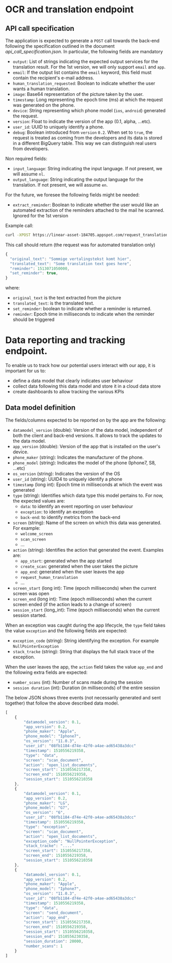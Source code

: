 # OCR and translation endpoint

## API call specification
The application is expected to generate a `POST` call towards the back-end following the specification outlined in the document _api_call_specification.json_. In particular, the following fields are mandatory

 - `output`: List of strings indicating the expected output services for the translation result. For the 1st version, we will only support `email` and `app`.
 - `email`: If the output list contains the `email` keyword, this field must contain the recipient's e-mail address.
 - `human_translation_requested`: Boolean to indicate whether the user wants a human translation.
 - `image`: Base64 representation of the picture taken by the user.
 - `timestamp`: Long representing the epoch time (ms) at which the request was generated on the phone.
 - `device`: String representing which phone model (`ios`, `android`) generated the request.
 - `version`: Float to indicate the version of the app (0.1, alpha, ...etc).
 - `user_id`: UUID to uniquely identify a phone.
 - `debug`: Boolean introduced from `version` `0.2`. When set to `true`, the request is treated as coming from the developers and its data is stored in a different BigQuery table. This way we can distinguish real users from developers.

Non required fields:
 - `input_language`: String indicating the input language. If not present, we will assume `nl`.
 - `output_language`: String indicating the output language for the translation. If not present, we will assume `en`.

For the future, we foresee the following fields might be needed:
 - `extract_reminder`: Boolean to indicate whether the user would like an automated extraction of the reminders attached to the mail he scanned. Ignored for the 1st version

Example call:
```bash
curl -XPOST https://linear-asset-184705.appspot.com/request_translation -H "Content-Type: text/json" --data-binary "@fixture/test_request.json"
```

This call should return (the request was for automated translation only)
```javascript
{
  "original_text": "Sommige vertalingstekst komt hier",
  "translated_text": "Some translation text goes here",
  "reminder": 1513071050000,
  "set_reminder": true,
}
```
where:

  - `original_text` is the text extracted from the picture
  - `translated_text`: is the translated text.
  - `set_reminder`: boolean to indicate whether a reminder is returned.
  - `reminder`: Epoch time in milliseconds to indicate when the reminder should be triggered

# Data reporting and tracking endpoint.
To enable us to track how our potential users interact with our app, it is important for us to:
  - define a data model that clearly indicates user behaviour
  - collect data following this data model and store it in a cloud data store
  - create dashboards to allow tracking the various KPIs

## Data model definition
The fields/columns expected to be reported on by the app are the following:
  - `datamodel_version` (double): Version of the data model, independent of both the client and back-end versions. It allows to track the updates to the data model.
  - `app_version` (double): Version of the app that is installed on the user's device.
  - `phone_maker` (string): Indicates the manufacturer of the phone.
  - `phone_model` (string): Indicates the model of the phone (Iphone7, S8, ...etc)
  - `os_version` (string): Indicates the version of the OS
  - `user_id` (string): UUID4 to uniquely identify a phone
  - `timestamp` (long int): Epoch time in milliseconds at which the event was generated
  - `type` (string): Identifies which data type this model pertains to. For now, the expected values are:
    - `data`: to identify an event reporting on user behaviour
    - `exception`: to identify an exception
    - `back-end`: to identify metrics from the back-end
  - `screen` (string): Name of the screen on which this data was generated. For example:
    - `welcome_screen`
    - `scan_screen`
    - ...
  - `action` (string): Identifies the action that generated the event. Examples are:
    - `app_start`: generated when the app started
    - `create_scan`: generated when the user takes the picture
    - `app_end`: generated when the user leaves the app
    - `request_human_translation`
    - ...
  - `screen_start` (long int): Time (epoch milliseconds) when the current screen was open
  - `screen_end` (long int): Time (epoch milliseconds) when the current screen ended (if the action leads to a change of screen)
  -  `session_start` (long_int): Time (epoch milliseconds) when the current session started.

When an exception was caught during the app lifecycle, the `type` field takes the value `exception` and the following fields are expected:

  - `exception_code` (string): String identifying the exception. For example `NullPointerException`
  - `stack_tracke` (string): String that displays the full stack trace of the exception.

When the user leaves the app, the `action` field takes the value `app_end` and the following extra fields are expected:

  - `number_scans` (int): Number of scans made during the session
  - `session duration` (int): Duration (in milliseconds) of the entire session

The below JSON shows three events (not necessarily generated and sent together) that follow the above described data model.

```javascript
[
    {
        "datamodel_version": 0.1,
        "app_version": 0.2,
        "phone_maker": "Apple",
        "phone_model": "Iphone7",
        "os_version": "11.0.3",
        "user_id": "08fb1184-d74e-42f0-a4ae-ad65438a3dcc"
        "timestamp": 1510556219358,
        "type": "data",
        "screen": "scan_document",
        "action": "open_list_documents",
        "screen_start": 1510556217358,
        "screen_end": 1510556219358,
        "session_start": 1510556210358
    },
    {
        "datamodel_version": 0.1,
        "app_version": 0.2,
        "phone_maker": "LG",
        "phone_model": "G7",
        "os_version": "6",
        "user_id": "08fb1184-d74e-42f0-a4ae-ad65438a3dcc"
        "timestamp": 1510556219358,
        "type": "exception",
        "screen": "scan_document",
        "action": "open_list_documents",
        "exception_code": "NullPointerException",
        "stack_tracke": "...."
        "screen_start": 1510556217358,
        "screen_end": 1510556219358,
        "session_start": 1510556210358
    },
    {
        "datamodel_version": 0.1,
        "app_version": 0.2,
        "phone_maker": "Apple",
        "phone_model": "Iphone7",
        "os_version": "11.0.3",
        "user_id": "08fb1184-d74e-42f0-a4ae-ad65438a3dcc"
        "timestamp": 1510556219358,
        "type": "data",
        "screen": "send_document",
        "action": "app_end",
        "screen_start": 1510556217358,
        "screen_end": 1510556219358,
        "session_start": 1510556210358,
        "session_end": 1510556230358,
        "session_duration": 20000,
        "number_scans": 1
    }
]
```